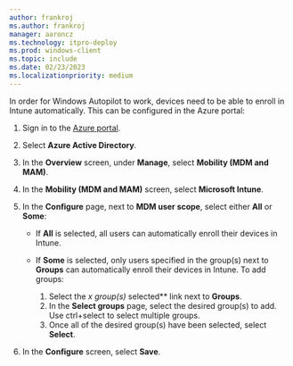 ```yaml
---
author: frankroj
ms.author: frankroj
manager: aaroncz
ms.technology: itpro-deploy
ms.prod: windows-client
ms.topic: include
ms.date: 02/23/2023
ms.localizationpriority: medium
---
```


In order for Windows Autopilot to work, devices need to be able to enroll in Intune automatically. This can be configured in the Azure portal:

1. Sign in to the [Azure portal](https://portal.azure.com/).

2. Select **Azure Active Directory**.

3. In the **Overview** screen, under **Manage**, select **Mobility (MDM and MAM)**.

4. In the **Mobility (MDM and MAM)** screen, select **Microsoft Intune**.

5. In the **Configure** page, next to **MDM user scope**, select either **All** or **Some**:

   - If **All** is selected, all users can automatically enroll their devices in Intune.

   - If **Some** is selected, only users specified in the group(s) next to **Groups** can automatically enroll their devices in Intune. To add groups:

      1. Select the ***x* group*(s)* selected** link next to **Groups**.
      2. In the **Select groups** page, select the desired group(s) to add. Use ctrl+select to select multiple groups.
      3. Once all of the desired group(s) have been selected, select **Select**.

6. In the **Configure** screen, select **Save**.